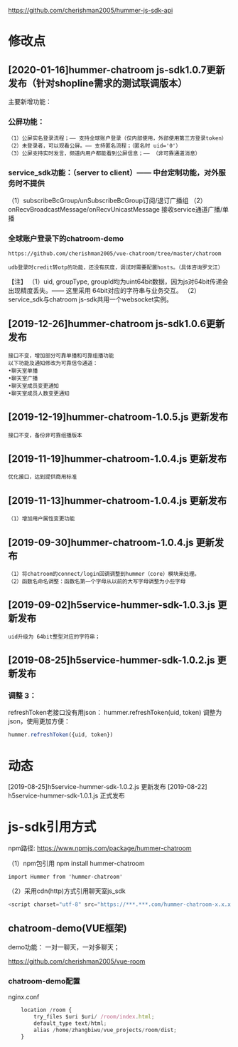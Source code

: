 https://github.com/cherishman2005/hummer-js-sdk-api

# 修改点

## [2020-01-16]hummer-chatroom js-sdk1.0.7更新发布（针对shopline需求的测试联调版本）

主要新增功能：
### 公屏功能：
	（1）公屏实名登录流程；—— 支持全球账户登录（仅内部使用，外部使用第三方登录token）
	（2）未登录者，可以观看公屏。—— 支持匿名流程；（匿名时 uid='0'）
	（3）公屏支持实时发言，频道内用户都能看到公屏信息；—— （非可靠通道消息）

### service_sdk功能：（server to client）—— 中台定制功能，对外服务时不提供
（1）subscribeBcGroup/unSubscribeBcGroup订阅/退订广播组
（2）onRecvBroadcastMessage/onRecvUnicastMessage 接收service通道广播/单播

### 全球账户登录下的chatroom-demo
	https://github.com/cherishman2005/vue-chatroom/tree/master/chatroom
	
	udb登录时credit转otp的功能，还没有灰度，调试时需要配置hosts。（具体咨询罗文江）


【注】
	（1）uid, groupType, groupId均为uint64bit数据，因为js对64bit传递会出现精度丢失。—— 这里采用 64bit对应的字符串与业务交互。
	（2）service_sdk与chatroom js-sdk共用一个websocket实例。

## [2019-12-26]hummer-chatroom js-sdk1.0.6更新发布
	接口不变，增加部分可靠单播和可靠组播功能
	以下功能及通知修改为可靠信令通道：
	•聊天室单播
	•聊天室广播
	•聊天室成员变更通知
	•聊天室成员人数变更通知

    
## [2019-12-19]hummer-chatroom-1.0.5.js 更新发布
	接口不变，备份非可靠组播版本
    
## [2019-11-19]hummer-chatroom-1.0.4.js 更新发布
	优化接口，达到提供商用标准

## [2019-11-13]hummer-chatroom-1.0.4.js 更新发布
	（1）增加用户属性变更功能

## [2019-09-30]hummer-chatroom-1.0.4.js 更新发布
	（1）将chatroom的connect/login回调调整到hummer（core）模块来处理。
	（2）函数名命名调整：函数名第一个字母从以前的大写字母调整为小些字母

## [2019-09-02]h5service-hummer-sdk-1.0.3.js 更新发布
	uid升级为 64bit整型对应的字符串；

## [2019-08-25]h5service-hummer-sdk-1.0.2.js 更新发布

### 调整 3：
refreshToken老接口没有用json： hummer.refreshToken(uid, token)
调整为json，使用更加方便：
```javascript
hummer.refreshToken({uid, token})
```

# 动态
[2019-08-25]h5service-hummer-sdk-1.0.2.js 更新发布
[2019-08-22] h5service-hummer-sdk-1.0.1.js 正式发布

# js-sdk引用方式

npm路径:
https://www.npmjs.com/package/hummer-chatroom

（1）npm包引用
	npm install hummer-chatroom

	import Hummer from 'hummer-chatroom'

（2）采用cdn(http)方式引用聊天室js_sdk
```javascript
<script charset="utf-8" src="https://***.***.com/hummer-chatroom-x.x.x.js"></script>
```

## chatroom-demo(VUE框架)
  demo功能： 一对一聊天，一对多聊天；

https://github.com/cherishman2005/vue-room

### chatroom-demo配置

nginx.conf
```javascript
	location /room {
		try_files $uri $uri/ /room/index.html;
		default_type text/html;
		alias /home/zhangbiwu/vue_projects/room/dist;
	}
```